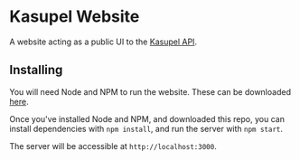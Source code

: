 # Kasupel Website

A website acting as a public UI to the [Kasupel API](/kasupel/server). 

## Installing

You will need Node and NPM to run the website. These can be downloaded [here](https://nodejs.org/).

Once you've installed Node and NPM, and downloaded this repo, you can install dependencies with `npm install`, and run the server with `npm start`.

The server will be accessible at `http://localhost:3000`.
